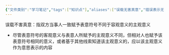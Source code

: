 ```yaml
---
{"文件类别":"学习笔记","tags":["知识点"],"aliases":["误载无害真意","错误表示无害"],"dg-publish":true,"permalink":"/学习笔记studyup/知识点cheese/误载不害真意/","dgPassFrontmatter":true,"created":"2024-07-16T13:18:50.818+08:00","updated":"2024-10-17T17:28:48.857+08:00"}
---
```


误载不害真意：指双方当事人一致赋予表意符号不同于容观意义的主观意义
- 尽管表意符号的客观意义与表意人所赋予的主观意义不同，但相对人也赋予该表意符号相同的意义，或者基于其他线索知道该主观意义的，应以该主观意义作为意思表示的内容